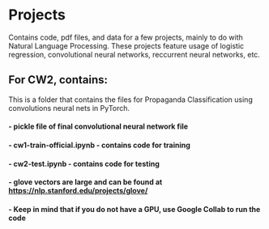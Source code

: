 # Projects
Contains code, pdf files, and data for a few projects, mainly to do with Natural Language Processing.
These projects feature usage of logistic regression, convolutional neural networks, reccurrent neural networks, etc.

## For CW2, contains:
This is a folder that contains the files for Propaganda Classification using convolutions neural nets in PyTorch.

   #### - pickle file of final convolutional neural network file 
   #### - cw1-train-official.ipynb - contains code for training
   #### - cw2-test.ipynb - contains code for testing
   #### - glove vectors are large and can be found at https://nlp.stanford.edu/projects/glove/
   #### - Keep in mind that if you do not have a GPU, use Google Collab to run the code
  
  
